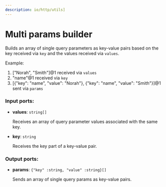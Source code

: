 ```yaml
---
description: io/http/utils]
---
```


# Multi params builder

Builds an array of single query parameters as key-value pairs based on the key received via `key` and the values received via `values`.

Example:
1. ["Norah", "Smith"]@1 received via `values`
2. "name"@1 received via `key`
3. [{"key": "name", "value": "Norah"}, {"key": "name", "value": "Smith"}]@1 sent via `params`

### Input ports:

* __values__: `string[]`

    Receives an array of query parameter values associated with the same key.


* __key__: `string`

    Receives the key part of a key-value pair.

### Output ports:

* __params__: `{"key" :string, "value" :string}[]`

    Sends an array of single query params as key-value pairs.

